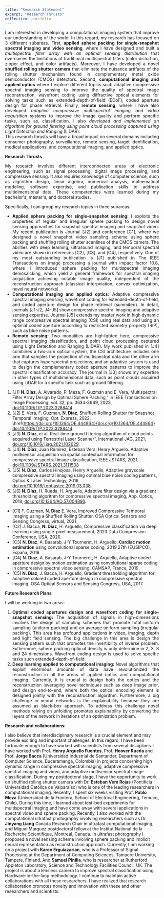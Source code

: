 ```yaml
---
title: "Research Statement"
excerpt: "Research Thrusts"
collection: portfolio
---
```


<div style="text-align: justify">  I am interested in developing a computational imaging system that improve our understanding of the world. 
In this regard, my research has focused on 3 different subareas. First, <b>applied sphere packing for 
single-snapshot spectral imaging and video sensing</b>, where I have designed and built a <i>multispectral 
filter array with an optimal sensing distribution</i> that overcomes the limitations of traditional multispectral filters 
(color distortion, zipper effect, and color artifacts). Moreover, I have developed a novel <b>shuffled rolling shutter 
camera</b> that eliminate the nuisance artifacts of the rolling shutter mechanism found in complementary
metal oxide semiconductor (CMOS) detectors. Second, <b>computational imaging and applied optics</b> 
where I explore different topics such adaptive compressive spectral imaging sensing to improve the quality 
of spectral image reconstruction, wavefront coding using diffractive optical elements for solving tasks
such as extended-depth-of-field (EDoF), coded aperture design for phase retrieval. Finally, <b>remote sensing</b>,
where I have also developed <i>adaptive compressive multispectral imaging and video acquisition systems</i> to improve
the image quality and perform specific tasks, such as, classification. I also <i>developed and implemented
an algorithm for ground filtering using point cloud processing captured using Light Detection and Ranging</i> (LiDAR). 
</div>

<div style="text-align: justify"> This research thrusts will have a broad impact on several domains including consumer photography, surveillance, 
remote sensing, target identification, medical applications, and computational imaging, and applied optics. 
</div>


**Research Thrusts**

<div style="text-align: justify">
My research involves different interconnected areas of electronic engineering, such as signal processing, digital image processing, and compressive sensing. It also requires knowledge of computer science, such as algorithm design, linear algebra, numerical analysis, mathematical modeling, software expertise, and publication skills to address multidimensional data. These competencies were learned during my bachelor's, master's, and doctoral studies. </div>

Specifically, I can group my research topics in three subareas:

 * <div style="text-align: justify"> <b>Applied sphere packing for single-snapshot sensing</b>: I exploits the properties of regular and irregular sphere packing to design novel sensing approaches for snapshot spectral imaging and snapshot video.  My recent publication is Journal [J2] and conference [C1], where we designed a novel snapshot video sampling scheme using sphere packing and shuffling rolling shutter scanlines of the CMOS camera. The abilities with deep learning, ultrasound imaging, and temporal spectral video are shown in references [C2], [C3], and [C4], respectively. One of my most outstanding publication is [J1] published in The IEEE Transactions on image processing a journal with impact factor 10.8, where I introduced sphere packing for multispectral imaging demosaicking, which yield a general framework for spectral imaging acquisition achieving notable image quality, independent of the reconstruction approach (classical interpolation, convex optimization, novel neural networks).</div>

*  <div style="text-align: justify"> <b> Computational imaging and applied optics</b>: Adaptive compressive spectral imaging sensing, wavefront coding for extended-depth-of-field, and coded aperture design for phase retrieval (summited). In detail, journals [J1-J2, J4-J5] show compressive spectral imaging and adaptive sensing expertise. Journal [J5] extends my master work in high dynamic range compressive spectral imaging (CSI) using real data and using an optimal coded aperture according to restricted isometry property (RIP), such as blue noise patterns. </div>

* <div style="text-align: justify"> <b>  Remote sensing: </b> Two modalities are highlighted here, compressive spectral imaging classification, and point cloud processing captured using Light Detection and Ranging (LiDAR). My work published in [J4] combines a two-arm optical system, the CSI architecture includes one arm that samples the projection of multispectral data and the other arm that captures hyperspectral projections, and an adaptive system is used to design the complementary coded aperture patterns to improve the spectral classification accuracy. The journal in [J3] shows my expertise in other types of multidimensional data, such as point clouds acquired using LiDAR for a specific task such as ground filtering. </div>


1. [J1] **N. Diaz**, A. Alvarado, P. Meza, F. Guzmán and E. Vera, Multispectral Filter Array Design by Optimal Sphere Packing," in IEEE Transactions on Image Processing, vol. 32, pp. 3634-3649, 2023, <a href="https://doi.org/10.1109/TIP.2023.3288414">doi:10.1109/TIP.2023.3288414</a>.
2. [J2] E. Vera, F. Guzman, **N. Díaz**, Shuffled Rolling Shutter for Snapshot Temporal Imaging, Opt. Express, 2022, \href{https://doi.org/10.1364/OE.444864}{doi.org/10.1364/OE.444864} <a href="https://doi.org/10.1109/TIP.2023.3288414">doi:10.1109/TIP.2023.3288414</a>.
3. [J3] **N. Díaz**, et al, Real-time ground filtering algorithm of cloud points acquired using Terrestrial Laser Scanner”, International JAG, 2021, <a href="https://doi.org/10.1016/j.jag.2021.102629">doi.org/10.1016/j.jag.2021.102629</a>.
4. [J4] **N. Díaz**, Juan Ramirez, Esteban Vera, Henry Arguello. Adaptive multisensor acquisition via spatial contextual information for compressive spectral image classification, IEEE JSTARS, 2021, <a href="https://doi.org/10.1109/JSTARS.2021.3111508">doi:10.1109/JSTARS.2021.3111508</a>
5. [J5] **N. Díaz**, Carlos Hinojosa, Henry Arguello, Adaptive grayscale compressive spectral imaging using optimal blue noise coding patterns, Optics \& Laser Technology, 2019, <a href="https://doi.org/10.1016/j.optlastec.2019.03.038">doi.org/10.1016/j.optlastec.2019.03.038</a>.
6. [J6] **N. Díaz**, H. Rueda, H. Arguello, Adaptive filter design via a gradient thresholding algorithm for compressive spectral imaging, App. Optics, 2018, <a href="https://doi.org/10.1364/AO.57.004890">doi.org/10.1364/AO.57.004890</a>.

* [C1] F. Guzman, **N. Díaz** E. Vera, Improved Compressive Temporal Imaging using a Shuffled Rolling Shutter, OSA Optical Sensors and Sensing Congress, virtual, 2021.
*  [C2] J. Bacca, **N. Díaz**, H. Arguello, Compressive classification via deep learning using single-pixel measurement, 2020 Data Compression Conference, USA, 2020.
* [C3] **N. Díaz**, A. Basarab, J-Y Tourneret, H. Arguello, **Cardiac motion estimation** using convolutional sparse coding, 2019 27th (EUSIPCO), España, 2019.
*  [C4] **N. Díaz**, A. Basarab, J-Y Tourneret, H. Arguello, Adaptive coded aperture design by motion estimation using convolutional sparse coding in compressive spectral video sensing, CAMSAP, France, 2019.
* [C5] **N. Díaz**, J. Bacca, H. Arguello, Gradient thresholding algorithm for adaptive colored coded aperture design in compressive spectral imaging, OSA Optical Sensors and Sensing Congress, USA, 2017.

**Future Research Plans**

I will be working in two areas:

1. <div style="text-align: justify">  <b> Optimal coded apertures design and wavefront coding for single-snapshot sensing: </b>   The acquisition of signals in high-dimensions involves the design of sampling schemes that promote total uniform sampling (uniform packing) and on average uniform sampling (irregular packing). This area has profound applications in video, imaging, depth and light field sensing. The big challenge in this area is design the sensing pattern such that promotes the invertibility of inverse problem. Futhermore, sphere packing optimal density is only determine in 2, 3, 8 and 24 dimensions. Wavefront coding design is used to solve specific tasks such extended-depth-of-field. </div>

2. <div style="text-align: justify"> <b>Deep learning applied to computational imaging: </b> Novel algorithms that exploit enormous amounts of data have revolutionized the reconstruction in all the areas of applied optics and computational imaging. Currently, it is crucial to design both the optics and the reconstruction leveraging novel techniques such as deep image prior, and design end-to-end, where both the optical encoding element is designed jointly with the reconstruction algorithm. Furthermore, a big challenge in neural networks is the explainability because they are assumed as black-box approach. To address this challenge novel methods relying on unfolding promotes explainability by converting the layers of the network in iterations of an optimization problem.</div>

    

**Research and collaborations**:

I also believe that interdisciplinary research is a crucial element and may provide exciting and important challenges. In this regard, I have been fortunate enough to have worked with scientists from several disciplines. I have worked with Prof. <b>Henry Arguello Fuentes</b>, Prof. <b>Hoover Rueda</b> and Prof. <b>Jorge Bacca</b> (Universidad Industrial de Santander, Department of Computer Science, Bucaramanga, Colombia) in projects concerning high dynamic range in compressive spectral imaging, adaptive compressive spectral imaging and video, and adaptive multisensor spectral image classification. During my postdoctoral stage, I have the opportunity to work on shuffled rolling shutter camera with Dr. **Esteban Vera Rojas** (Pontificia Universidad Católica de Valparaíso) who is one of the leading researchers in computational imaging. Recently, I spent six weeks visiting Prof. **Pablo Meza** (Universidad de la Frontera, School of Electrical Engineering, Temuco, Chile). During this time, I learned about test-bed experiments for multispectral imaging and have come away with several applications in spectral video and sphere packing. Recently, I also worked with the computational ultrafast photography involving researchers such as Dr. **Jinyang Liang** Canada Research Chair in ultrafast computational imaging, and Miguel Marquez postdoctoral fellow at the Institut National de la Recherche Scientifique, Montreal, Canada. In ultrafast photography I proposed a novel sensing scheme involving sphere packing and implicit neural representation as reconstruction approach. Currently, I am working on a project with **Karen Erguiazarian**, who is a Professor of Signal Processing at the Department of Computing Sciences, Tampere University, Tampere, Finland. And **Samuel Pinilla**, who is researcher at Rutherford Appleton Laboratory, Science and Technology Facilities Council, UK. The project is about a lensless camera to improve spectral classification using Hardware-in-the-loop methodology. I continue to maintain active collaborations with all these researchers. I have realized that research collaboration promotes novelty and innovation with these and other researchers and scientists.
